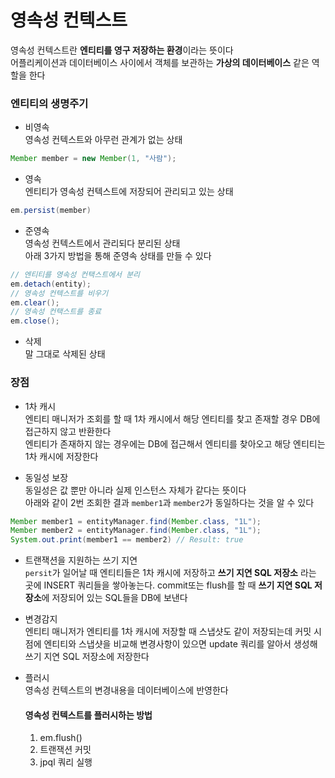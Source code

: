 # 영속성 컨텍스트

영속성 컨텍스트란 **엔티티를 영구 저장하는 환경**이라는 뜻이다<br>
어플리케이션과 데이터베이스 사이에서 객체를 보관하는 **가상의 데이터베이스** 같은 역할을 한다

### 엔티티의 생명주기

- 비영속<br>
  영속성 컨텍스트와 아무런 관계가 없는 상태

```java
Member member = new Member(1, "사람");
```

- 영속<br>
  엔티티가 영속성 컨텍스트에 저장되어 관리되고 있는 상태

```java
em.persist(member)
```

- 준영속<br>
  영속성 컨텍스트에서 관리되다 분리된 상태<br>
  아래 3가지 방법을 통해 준영속 상태를 만들 수 있다

```java
// 엔티티를 영속성 컨택스트에서 분리
em.detach(entity);
// 영속성 컨텍스트를 비우기
em.clear();
// 영속성 컨택스트를 종료
em.close();
```

- 삭제<br>
  말 그대로 삭제된 상태

### 장점

- 1차 캐시<br>
  엔티티 매니저가 조회를 할 때 1차 캐시에서 해당 엔티티를 찾고 존재할 경우 DB에 접근하지 않고 반환한다<br>
  엔티티가 존재하지 않는 경우에는 DB에 접근해서 엔티티를 찾아오고 해당 엔티티는 1차 캐시에 저장한다

- 동일성 보장<br>
  동일성은 값 뿐만 아니라 실제 인스턴스 자체가 같다는 뜻이다<br>
  아래와 같이 2번 조회한 결과 `member1`과 `member2`가 동일하다는 것을 알 수 있다

```java
Member member1 = entityManager.find(Member.class, "1L");
Member member2 = entityManager.find(Member.class, "1L");
System.out.print(member1 == member2) // Result: true
```

- 트랜잭션을 지원하는 쓰기 지연<br>
  `persit`가 일어날 때 엔티티들은 1차 캐시에 저장하고 **쓰기 지연 SQL 저장소** 라는 곳에 INSERT 쿼리들을 쌓아놓는다. commit또는 flush를 할 때 **쓰기 지연 SQL 저장소**에 저장되어 있는 SQL들을 DB에 보낸다

- 변경감지<br>
  엔티티 매니저가 엔티티를 1차 캐시에 저장할 때 스냅샷도 같이 저장되는데 커밋 시점에 엔티티와 스냅샷을 비교해 변경사항이 있으면 update 쿼리를 알아서 생성해 쓰기 지연 SQL 저장소에 저장한다

- 플러시<br>
  영속성 컨텍스트의 변경내용을 데이터베이스에 반영한다

  #### 영속성 컨텍스트를 플러시하는 방법

  1. em.flush()
  2. 트랜잭션 커밋
  3. jpql 쿼리 실행
